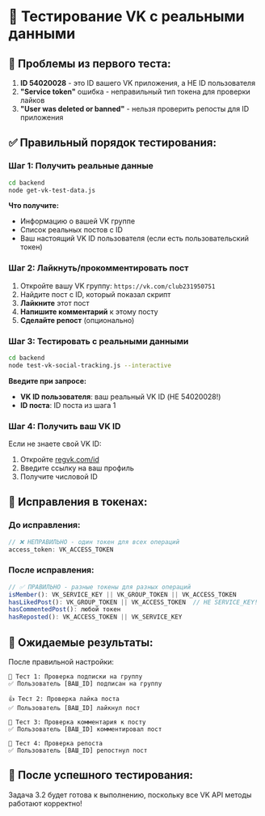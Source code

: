 # 🎯 Тестирование VK с реальными данными

## 🚨 Проблемы из первого теста:

1. **ID 54020028** - это ID вашего VK приложения, а НЕ ID пользователя
2. **"Service token"** ошибка - неправильный тип токена для проверки лайков
3. **"User was deleted or banned"** - нельзя проверить репосты для ID приложения

## ✅ Правильный порядок тестирования:

### Шаг 1: Получить реальные данные
```bash
cd backend
node get-vk-test-data.js
```

**Что получите:**
- Информацию о вашей VK группе
- Список реальных постов с ID
- Ваш настоящий VK ID пользователя (если есть пользовательский токен)

### Шаг 2: Лайкнуть/прокомментировать пост
1. Откройте вашу VK группу: `https://vk.com/club231950751`
2. Найдите пост с ID, который показал скрипт
3. **Лайкните** этот пост
4. **Напишите комментарий** к этому посту
5. **Сделайте репост** (опционально)

### Шаг 3: Тестировать с реальными данными
```bash
cd backend
node test-vk-social-tracking.js --interactive
```

**Введите при запросе:**
- **VK ID пользователя**: ваш реальный VK ID (НЕ 54020028!)
- **ID поста**: ID поста из шага 1

### Шаг 4: Получить ваш VK ID
Если не знаете свой VK ID:
1. Откройте [regvk.com/id](https://regvk.com/id/)
2. Введите ссылку на ваш профиль
3. Получите числовой ID

## 🔧 Исправления в токенах:

### До исправления:
```javascript
// ❌ НЕПРАВИЛЬНО - один токен для всех операций
access_token: VK_ACCESS_TOKEN
```

### После исправления:
```javascript
// ✅ ПРАВИЛЬНО - разные токены для разных операций
isMember(): VK_SERVICE_KEY || VK_GROUP_TOKEN || VK_ACCESS_TOKEN
hasLikedPost(): VK_GROUP_TOKEN || VK_ACCESS_TOKEN  // НЕ SERVICE_KEY!
hasCommentedPost(): любой токен
hasReposted(): VK_ACCESS_TOKEN || VK_SERVICE_KEY
```

## 🎯 Ожидаемые результаты:

После правильной настройки:
```
👥 Тест 1: Проверка подписки на группу
✅ Пользователь [ВАШ_ID] подписан на группу

👍 Тест 2: Проверка лайка поста  
✅ Пользователь [ВАШ_ID] лайкнул пост

💬 Тест 3: Проверка комментария к посту
✅ Пользователь [ВАШ_ID] комментировал пост

🔁 Тест 4: Проверка репоста
✅ Пользователь [ВАШ_ID] репостнул пост
```

## 🚀 После успешного тестирования:

Задача 3.2 будет готова к выполнению, поскольку все VK API методы работают корректно!
